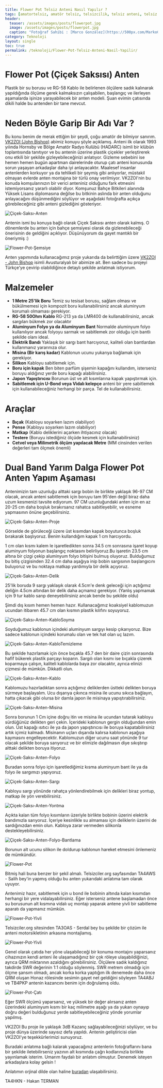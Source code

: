 ```yaml
---
title: Flower Pot Telsiz Anteni Nasıl Yapılır ?
tags: [amatortelsiz, amatör telsiz, telsizcilik, telsiz anteni, telsiz anteni yapmak, telsiz anteni yapımı, el yapımı anten, anten yapmak, flower pot, su borusu anten, ozmak anten yapımı, diamond anten yapımı, uhf anten, vhf anten]
header:
  teaser: /assets/images/posts/flowerpot.jpg
  image: /assets/images/posts/flowerpot.jpg
  caption: "Fotoğraf Sahibi : [Marco González](https://500px.com/MarkoGonzalez)"
category: Teknoloji
layout: single
toc: true
permalink: /teknoloji/Flower-Pot-Telsiz-Anteni-Nasil-Yapilir/
---
```


# Flower Pot (Çiçek Saksısı) Anten

Plastik bir su borusu ve RG-58 Kablo ile belirlenen ölçülere sadık kalınarak yapıldığında ölçüme gerek kalmaksızın çalışabilen, başlangıç ve ilerleyen aşamalarda işinize yarayabilecek bir anten modeli. Şuan evimin çatısında dikili halde bu antenden bir tane mevcut.

# Neden Böyle Garip Bir Adı Var ?

Bu konu benim de merak ettiğim bir şeydi, çoğu amatör de bilmiyor sanırım. [VK2ZOI (John Bishop)](https://vk2zoi.com/) abimiz konuyu şöyle açıklamış. Anteni ilk olarak 1993 yılında Hornsby ve Bölge Amatör Radyo Kulübü (HADARC) isimli bir klübün toplantısında tanıtıyor ve bu antenin üzerine plastik çiçekler yerleştirerek onu etkili bir şekilde gizleyebileceğinizi anlatıyor. Gizleme sebebini ise hemen hemen bugün apartman dairelerinde oturup çatı anteni konusunda sorun yaşayan arkadaşlar daha iyi anlayacaktır. Maalesef insanlar antenlerden korkuyor ya da tehlikeli bir şeymiş gibi anlıyorlar, müstakil olmayan evlerde anten montajına bir türlü onay verilmiyor.
VK2ZOI'nin bu konuda komşularınızın bir verici anteniniz olduğunu fark etmesini istemiyorsanız yararlı olabilir diyor. Komşunuz Bahçe Bitkileri alanında Yüksek Lisans diplomasına değilse bu bitkinin aslında bir anten olduğunu anlayacağını düşünmediğini söylüyor ve aşağıdaki fotoğrafta açıkça görebileceğiniz gibi anteni gizlediğini gösteriyor.

![Çiçek-Saksı-Anten](https://vk2zoi.com/assets/flowerpot-presentation.jpg)

Antenin ismi bu konuya bağlı olarak Çiçek Saksısı anten olarak kalmış. O dönemlerde bu anten için bahçe şemsiyesi olarak da gizlenebileceği önerisinin de geldiğini açıklıyor. Düşünüyorum da gayet mantıklı bir öneriymiş :)

![Flower-Pot-Şemsiye](https://m.media-amazon.com/images/I/31Ea0Qql4qL.jpg)

Anten yapımında kullanacağımız proje yukarıda da belirttiğim üzere [VK2ZOI - John Bishop](https://vk2zoi.com/) isimli Avusturalyalı bir abimize ait. Ben sadece bu projeyi Türkçe'ye çevirip olabildiğince detaylı şekilde anlatmak istiyorum.

# Malzemeler

- **1 Metre 25'lik Boru** Temiz su tesisat borusu, sağlam olması ve bükülmemesi için kompozit boru kullanabilirsiniz ancak aluminyum korumalı olmaması gerekiyor.
- **RG-58 50Ohm Kablo** RG-213 ya da LMR400 de kullanabilirsiniz, ancak sargıları bükmek zor olacaktır
- **Aluminyum Folyo ya da Aluminyum Bant** Normalde aluminyum folyo kullanılıyor ancak folyoyu sarmak ve sabitlemek zor olduğu için bantlı şekilde olanı ideal.
- **Elektrik Bandı** Yaklaşık bir sargı bant harcıyoruz, kaliteli olan bantlardan kullanmanız yararınıza olur.
- **Misina (Bir karış kadar)** Kablonun ucunu yukarıya bağlamak için gerekiyor.
- **Silikon** Kabloyu sabitlemek için.
- **Boru için kapak** Ben biten parfüm şişemin kapağını kullandım, isterseniz boruyu aldığınız yerde boru kapağı alabilirsiniz.
- **Japon Yapıştırıcısı** Borunun üst ve alt kısımlarına kapak yapıştırmak için.
- **Sabitlemek için U-Bond veya Vidalı kelepçe** anteni bir yere sabitlemek için kullanabileceğiniz herhangi bir parça. Tel de kullanabilirsiniz.

# Araçlar

- **Bıçak** (Kabloyu soyarken lazım olabiliyor)
- **Pense** (Kabloyu soyarken lazım olabiliyor)
- **Matkap** (Kablo deliklerini açarken ihtiyacınız olacak)
- **Testere** (Boruyu istediğiniz ölçüde kesmek için kullanabilirsiniz)
- **Cetvel veya Milimetrik ölçüm yapılacak Metre** (MM cinsinden verilen değerleri tam ölçmek önemli)

# Dual Band Yarım Dalga Flower Pot Anten Yapım Aşaması

Antenimizin tam uzunluğu alttaki sargı bobin ile birlikte yaklaşık 96-97 CM olacak, ancak anteni sabitlemek için boruyu tam 95'den değil biraz daha uzum kesmenizi tavsite ediyorum. 97 CM uzunluğundaki anten için en az 20-25 cm daha boşluk bırakırsanız rahatca sabitleyebilir, ve esneme yapmasının önüne geçebilirsiniz.

![Çiçek-Saksı-Anten-Proje](/assets/images/posts/yazi/yarim-dalga-flower-pot.jpg)

Görselde de görüleceği üzere üst kısımdan kapak boyutunca boşluk bırakarak başlıyoruz. Benim kullandığım kapak 1 cm harcıyordu.

1 cm olan kısmı kalem le işaretledikten sonra 34.5 cm sonrasına işaret koyup aluminyum folyonun başlangıç noktasını belirliyoruz.Bu işaretin 23.5 cm altına bir çizgi çekip aluminyum folyo bitişini bulmuş oluyoruz. Bulduğumuz bu bitiş çizgisinden 32.4 cm daha aşağıya inip bobin sargısının başlangıcını buluyoruz ve bu noktaya matkap yardımıyla bir delik açıyoruz.

![Çiçek-Saksı-Anten-Delik](https://vk2zoi.com/assets/drilling-angle.jpg)

25'lik boruda 9 sargı yaklaşık olarak 4.5cm'e denk geleceği için açtığımız deliğin 4.5cm altından bir delik daha açmamız gerekiyor. (Yanlış yapmamak için 9 tur kablo sarıp deneyebilirsiniz ancak bende bu şekilde oldu)

Şimdi dış kısım hemen hemen hazır. Kullanacağımız koaksiyel kablomuzun ucundan itibaren 45.7 cm olan kısmın plastik kılıfını soyuyoruz.

![Çiçek-Saksı-Anten-KabloSoyma](https://vk2zoi.com/assets/cut-coax.jpg)

Soyduğumuz kablonun içindeki aluminyum sargıyı kesip çıkarıyoruz. Bize sadece kablonun içindeki korumalu olan ve tek hat olan uç lazım.

![Çiçek-Saksı-Anten-KabloTemizleme](https://vk2zoi.com/assets/cleanup-coax.jpg)

Bu şekilde hazırlamak için önce bıçakla 45.7 den bir daire çizin sonrasında hafif bükerek plastik parçayı koparın. Sargılı olan kısmı ise bıçakla çizerek koparmaya çalışın, kaliteli kablolarda baya zor olacaktır, ayrıca elinizi çizmesi de mümkün. Dikkatli olun.

![Çiçek-Saksı-Anten-Kablo](https://vk2zoi.com/assets/feed-coax.jpg)

Kablomuzu hazırladıktan sonra açtığımız deliklerden üstteki delikten boruya sürmeye başlayalım. Ucu dışarıya çıkınca misina ile ucunu sıkıca bağlayın, hatta çıkacak gibi olursa bir damla japon ile misinaya yapıştırabilirsiniz.

![Çiçek-Saksı-Anten-Misina](https://vk2zoi.com/assets/fishing-line.jpg)

Sonra borunun 1 Cm içine doğru itin ve misina ile ucundan tutarak kabloyu sürdüğünüz delikten geri çekin. İçerideki kablonun gergin olduğundan emin olun. Üst kapağı ısıtıcı ile ya da japon yapıştırıcısı ile boruya kapatabilirsiniz artık içimiz kalmadı. Misinanın uçları dışarıda kalırsa kablonun aşağıya kaymasını engelleyecektir. Kablomuzun diğer ucunu saat yönünde 9 tur olacak şekilde boruya sarıyoruz ve bir elimizle dağılmasın diye sıkıştırıp alttaki delikten boruya itiyoruz.

![Çiçek-Saksı-Anten-Folyo](https://vk2zoi.com/assets/sleeve.jpg)

Buradan sonra folyo için işaretlediğimiz kısma aluminyum bant ile ya da folyo ile sargımızı yapıyoruz.

![Çiçek-Saksı-Anten-Sargı](https://vk2zoi.com/assets/coil.jpg)

Kabloyu sargı yönünde rahatça yönlendirebilmek için delikleri biraz yontup, matkap ile yön verebilirsiniz.

![Çiçek-Saksı-Anten-Yontma](https://vk2zoi.com/assets/coil-holes-2.jpg)

Açıkta kalan tüm folyo kısımların üzeriyle birlikte bobinin üzerini elektrik bandımızla sarıyoruz. İçeriye kesinlikle su almaması için deliklerin üzerini de sardığınızdan emin olun. Kabloya zarar vermeden silikonla destekleyebilirsiniz.

![Çiçek-Saksı-Anten-Folyo-Bantlama](https://vk2zoi.com/assets/sleeve-heatshrink-2.jpg)

Borunun alt ucunu silikon ile doldurup kablonun hareket etmesini önlemeniz de mümkündür.

![Flower-Pot](/assets/images/posts/yazi/fpot.jpg)

Bitmiş hali buna benzer bir şekil almalı. Telsizciler.org sayfasından TA4AWS - Salih bey'in yapmış olduğu bu anten yukarıdaki anlatıma tam olarak uyuyor.

Antenimiz hazır, sabitlemek için u bond ile bobinin altında kalan kısımdan herhangi bir yere vidalayabilirsiniz. Eğer isterseniz antene başlamadan önce su borusunun alt kısmına vidalı uç montajı yaparak antene yivli bir sabitleme aparatı da yapmanız mümkün.

![Flower-Pot-Yivli](/assets/images/posts/yazi/anten-aparat1.jpg)

Telsizciler.org sitesinden TA3OAS - Serdal bey bu şekilde bir çözüm ile anteni motorsikletinin arkasına montajlamış.

![Flower-Pot-Yivli](/assets/images/posts/yazi/anten-aparat2.jpg)

Genel olarak çatıda her yöne ulaşabileceği bir konuma montajını yaparsanız cihazınızın kendi anteni ile ulaşamadığınız bir çok röleye ulaşabildiğinizi, ayrıca QRM miktarının azaldığını görebilirsiniz. Ölçülere sadık kaldığınız takdirde SWR değerinin 1:1 olduğu söylenmiş. SWR metrem olmadığı için ölçme şansım olmadı, ancak korka korka yaptığım ilk denemede daha önce QRM oluşan Honaz rölesinde sesimin gayet net geldiğini söyleyen TA4ABJ ve TB4PKP antenin kazancını benim için doğrulamış oldu.

![Flower-Pot-Çatı](/assets/images/posts/yazi/fpot-montaj.jpg)

Eğer SWR ölçümü yaparsanız, ve yüksek bir değer alırsanız anten üzerindeki aluminyum kısmı bir kaç milimetre aşağı ya da yukarı oynayıp doğru değeri bulduğunuz yerde sabitleyebileceğiniz yönde yorumlar yapılmış.

VK2ZOI Bu proje ile yaklaşık 3dB Kazanç sağlayabileceğinizi söylüyor, ve bu proje dünya üzerinde sayısız defa yapıldı. Antenin geliştiricisi olan VK2ZOI'ye teşekkürlerimizi sunuyoruz.

Buradaki anlatıma bağlı kalarak yapacağınız antenlerin fotoğraflarını bana bir şekilde iletebilirseniz yazının alt kısmında çağrı kodlarınızla birlikte yayınlamak isterim. Umarım faydalı bir anlatım olmuştur.
Denemek isteyen arkadaşlara kolay gelsin !

Anlatımın orjinal dilde olan haline [buradan](https://vk2zoi.com/articles/dual-band-half-wave-flower-pot/) ulaşabilirsiniz.

TA4HKN - Hakan TERMAN
